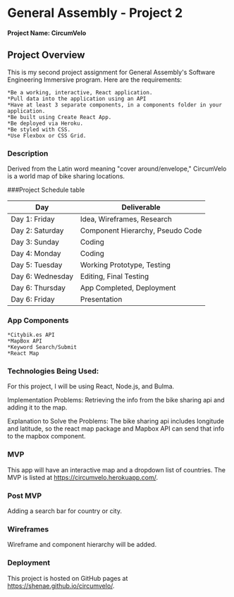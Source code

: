 # General Assembly - Project 2

#### Project Name: CircumVelo

## Project Overview
This is my second project assignment for General Assembly's Software Engineering Immersive program. Here are the requirements: 

    *Be a working, interactive, React application.
    *Pull data into the application using an API
    *Have at least 3 separate components, in a components folder in your application.
    *Be built using Create React App.
    *Be deployed via Heroku.
    *Be styled with CSS.
    *Use Flexbox or CSS Grid.

### Description
Derived from the Latin word meaning "cover around/envelope," CircumVelo is a world map of bike sharing locations.

###Project Schedule table

Day | Deliverable
-----------------|----------------------------------------
Day 1: Friday    | Idea, Wireframes, Research
Day 2: Saturday    | Component Hierarchy, Pseudo Code
Day 3: Sunday   | Coding
Day 4: Monday | Coding
Day 5: Tuesday  | Working Prototype, Testing
Day 6: Wednesday    | Editing, Final Testing
Day 6: Thursday    | App Completed, Deployment
Day 6: Friday    | Presentation



### App Components
	*Citybik.es API
	*MapBox API 
	*Keyword Search/Submit
	*React Map

### Technologies Being Used:
For this project, I will be using React, Node.js, and Bulma. 

Implementation Problems: Retrieving the info from the bike sharing api and adding it to the map.

Explanation to Solve the Problems:  The bike sharing api includes longitude and latitude, so the react map package and Mapbox API can send that info to the mapbox component. 

### MVP
This app will have an interactive map and a dropdown list of countries. The MVP is listed at https://circumvelo.herokuapp.com/.

### Post MVP
Adding a search bar for country or city.

### Wireframes
Wireframe and component hierarchy will be added.

### Deployment
This project is hosted on GitHub pages at https://shenae.github.io/circumvelo/. 

